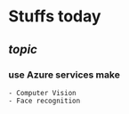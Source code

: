 # **Stuffs today**
## *topic*
### use Azure services make
    - Computer Vision
    - Face recognition